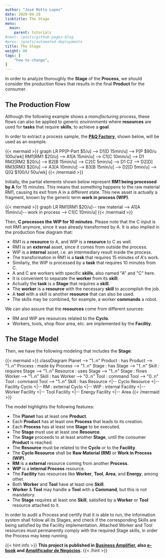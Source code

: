 ```yaml
---
author: "José Motta Lopes"
date: 2020-04-28
linktitle: The Stage
menu:
  main:
    parent: tutorials
#next: /posts/github-pages-blog
#prev: /posts/automated-deployments
title: The Stage
weight: 80
tags: [
    "how-to-change",
]
---
```


In order to analyze thoroughly the **Stage** of the **Process**, we should consider the production flows that results in the final **Product** for the consumer.

## The Production Flow

Although the following example shows a *manufacturing* process, these flows can also be applied to generic *environments* where **resources** are used for **tasks** that require **skills**, to achieve a **goal**.

In order to extract a process sample, the [**P&Q Factory**](/docs/posts/pq-factory/), shown below, will be used as an example.

{{< mermaid >}}
graph LR
    PP[P-Part $5/u] --> D1[D 15min/u] --> P[P $90/u 100u/wk]
    RM1[RM1 $20/u] --> A1[A 15min/u] --> C1[C 10min/u] --> D1
    RM2[RM2 $20/u] --> B2[B 15min/u] --> C2[C 5min/u] --> D1
    C2 --> D2[D]
    RM3[RM3 $20/u] --> A3[A 10min/u] --> B3[B 15min/u] --> D2[D 5min/u] --> Q[Q $100/U 50u/wk]
{{< /mermaid >}}

Initially, the partial elements shown below represent **RM1 being processed by A** for 15 minutes. This means that something happens to the raw material RM1, causing its exit from A in a different state. This new asset is actually a fragment, known by the generic term  **work in process (WIP)**.

{{< mermaid >}}
graph LR
    RM1[RM1 $20/u]-- raw material --> A1[A 15min/u]-- work in process --> C1[C 10min/u]
{{< /mermaid >}}

Then, **C processes the WIP for 10 minutes**. Please note that the C input is not RM1 anymore, since it was already transformed by A. It is also implied in the production flow diagram that:

- RM1 is a **resource** to A, and WIP is a **resource** to C as well.
- RM1 is an **external** asset, since it comes from outside the process.
- WIP is a **internal** asset, i.e. an intermediary result inside the process.
- The transformation in RM1 is a **task** that requires 15 minutes of A's work.
- Similarly, the WIP is processed by a **task** that requires 10 minutes from C.
- A and C are workers with specific **skills**, also named "A" and "C" here.
- It is convenient to separate the **worker** from its **skill**.
- Actually the **task** is a **Stage** that requires a **skill**.
- The **worker** is a **resource** with the necessary **skill** to accomplish the job.
- A **tool** with a skill is another **resource** that can also be used.
- The skills may be combined, for example, a worker **commands** a robot.

We can also assure that the **resources** come from different sources:

- RM and WIP are resources related to the **Cyclo**.
- Workers, tools, shop floor area, etc. are implemented by the **Facility**.

## The Stage Model

Then, we have the following modeling that includes the **Stage**:

{{< mermaid >}}
classDiagram
    Planet --> "1..n" Product : has
    Product --> "1..n" Process : made by
    Process --> "1..n" Stage : has
    Stage --> "1..n" Skill : requires
    Stage --> "1..n" Resource : uses
    Stage --> "1..n" Stage : flows
    Worker --> "1..n" Skill : has
    Worker --> "0..n" Tool : command
    Tool --> "0..n" Tool : command
    Tool --> "1..n" Skill : has
    Resource <|-- Cyclo
    Resource <|-- Facility
    Cyclo <|-- RM : external
    Cyclo <|-- WIP : internal
    Facility <|-- Worker
    Facility <|-- Tool
    Facility <|-- Energy
    Facility <|-- Area
{{< /mermaid >}}

The model highlights the following features:

- The **Planet** has at least one **Product**.
- Each **Product** has at least one **Process** that leads to its creation.
- Each **Process** has at least one **Stage** to be executed.
- The **Stage** must use at least one **Resource**.
- The **Stage** proceeds to at least another **Stage**, until the consumer **Product** is reached.
- The **Resource** must be related to the **Cyclo** or to the **Facility**.
- The **Cyclo Resource** shall be **Raw Material (RM)** or **Work in Process (WIP)**.
- **RM** is a **external** resource coming from another **Process**.
- **WIP** is a **internal Process** resource.
- The **Facility** has resources like **Worker**, **Tool**, **Area**, and **Energy**, among other.
- Both **Worker** and **Tool** have at least one **Skill**.
- **Worker** & **Tool** may handle a **Tool** with a **Command**, but this is not mandatory.
- The **Stage** requires at least one **Skill**, satisfied by a **Worker** or **Tool** resource attached to it.

In order to audit a Process and certify that it is able to run, the information system shall follow all its Stages, and check if the corresponding Skills are being satisfied by the Facility implementation. Attached Worker and Tool resources must permanently comply with the required Stage skills, in order the Process may keep running.

{{< hint info >}}
**This project is published in [Business Amplifier](https://www.amazon.com/Business-Amplifier-M-Sc-Motta-Lopes/dp/B083XGK14Q), also [e-book](https://www.amazon.com/Business-Amplifier-Jose-Motta-Lopes-ebook-dp-B086L6V6QY/dp/B086L6V6QY/) and [Amplificador de Negócios](https://www.amazon.com/M-Sc-Jose-Motta-Lopes/dp/8592301009).**
{{< /hint >}}

